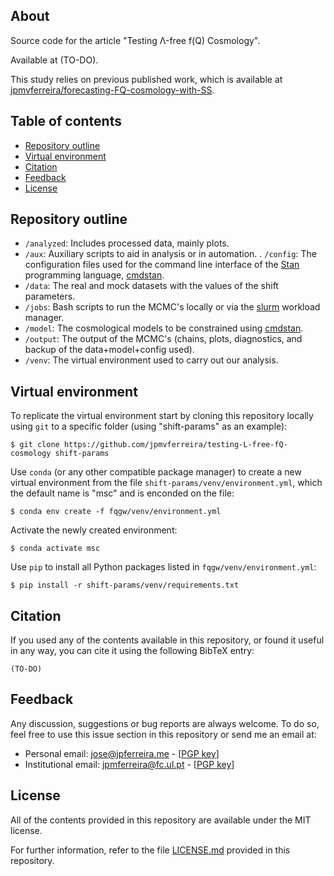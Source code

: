 ## About
Source code for the article "Testing Λ-free f(Q) Cosmology".

Available at (TO-DO).

This study relies on previous published work, which is available at [jpmvferreira/forecasting-FQ-cosmology-with-SS](https://github.com/jpmvferreira/forecasting-FQ-cosmology-with-SS).


## Table of contents
- [Repository outline](#repository-outline)
- [Virtual environment](#virtual-environment)
- [Citation](#citation)
- [Feedback](#feedback)
- [License](#license)


## Repository outline
- `/analyzed`: Includes processed data, mainly plots.
- `/aux`: Auxiliary scripts to aid in analysis or in automation.
. `/config`: The configuration files used for the command line interface of the [Stan](https://mc-stan.org/) programming language, [cmdstan](https://mc-stan.org/users/interfaces/cmdstan.html).
- `/data`: The real and mock datasets with the values of the shift parameters.
- `/jobs`: Bash scripts to run the MCMC's locally or via the [slurm](https://slurm.schedmd.com/documentation.html) workload manager.
- `/model`: The cosmological models to be constrained using [cmdstan](https://mc-stan.org/users/interfaces/cmdstan.html).
- `/output`: The output of the MCMC's (chains, plots, diagnostics, and backup of the data+model+config used).
- `/venv`: The virtual environment used to carry out our analysis.

## Virtual environment
To replicate the virtual environment start by cloning this repository locally using `git` to a specific folder (using "shift-params" as an example):
```console
$ git clone https://github.com/jpmvferreira/testing-L-free-fQ-cosmology shift-params
```

Use `conda` (or any other compatible package manager) to create a new virtual environment from the file `shift-params/venv/environment.yml`, which the default name is "msc" and is enconded on the file:
```console
$ conda env create -f fqgw/venv/environment.yml
```

Activate the newly created environment:
```console
$ conda activate msc
```

Use `pip` to install all Python packages listed in `fqgw/venv/environment.yml`:
```console
$ pip install -r shift-params/venv/requirements.txt
```

## Citation
If you used any of the contents available in this repository, or found it useful in any way, you can cite it using the following BibTeX entry:
```
(TO-DO)
```


## Feedback
Any discussion, suggestions or bug reports are always welcome. To do so, feel free to use this issue section in this repository or send me an email at:
- Personal email: [jose@jpferreira.me](mailto:jose@jpferreira.me) - [[PGP key](https://pastebin.com/raw/REkhQKg2)]
- Institutional email: [jpmferreira@fc.ul.pt](mailto:jpmferreira@fc.ul.pt) - [[PGP key](https://pastebin.com/raw/AK2trPBw)]


## License
All of the contents provided in this repository are available under the MIT license.

For further information, refer to the file [LICENSE.md](./LICENSE.md) provided in this repository.